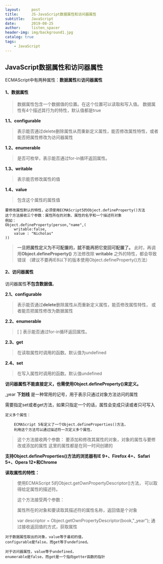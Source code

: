```yaml
---
layout:     post
title:      JS-JavaScript数据属性和访问器属性
subtitle:   JavaScript
date:       2019-08-25
author:     listen_spacer
header-img: img/background1.jpg
catalog: true
tags:
    - JavaScript
---
```

## JavaScript数据属性和访问器属性
ECMAScript中有两种属性：**数据属性**和**访问器属性**

#### 1、数据属性

>数据属性包含一个数据值的位置。在这个位置可以读取和写入值。
>数据属性有4个描述其行为的特性，默认值都是true

**1.1、configurable**

>    表示能否通过delete删除属性从而重新定义属性，能否修改属性特性，或者能否把属性修改为访问器属性

**1.2、enumerable**

>    是否可枚举，表示能否通过for-in循环返回属性。

**1.3、writable**

>    表示能否修改属性的值


**1.4、value**
>包含这个属性的属性值

```
要修改属性默认的特性，必须使用ECMAScript5的Object.defineProperty()方法
这个方法接收三个参数：属性所在的对象、属性的名字和一个描述符对象
例如：
Object.defineProperty(person,"name",(
    writable:false,
    value : "Nicholas"
))
```

>**一旦把属性定义为不可配置的，就不能再把它变回可配置了。**
>此时，再调用**Object.defineProperty()** 方法修改除 **writable** 之外的特性，都会导致错误
>（建议不要再IE8以下的版本使用Object.defineProperty()方法）

#### 2、访问器属性

访问器属性**不包含数据值**。

**2.1、configurable**
>表示能否通过**delete**删除属性从而重新定义属性，能否修改属性特性，
>或者能否把属性修改为数据属性

**2.2、enumerable**
>[ ] 表示能否通过for-in循环返回属性。

**2.3、get**
>在读取属性时调用的函数。默认值为undefined

**2.4、set**
>在写入属性时调用的函数。默认值undefined

**访问器属性不能直接定义，也需使用Object.defineProperty()来定义。**

_year
**下划线** 是一种常用的记号，用于表示只通过对象方法访问的属性

需要指定set或者get方法，如果只指定一个的话，属性会变成只读或者只可写入

```
定义多个属性：

    ECMAScript 5有定义了一个Object.defineProperties()方法，
    利用这个方法可以通过描述符一次定义多个属性，
```

>这个方法接收两个参数：
>要添加和修改其属性的对象，对象的属性与要修改或添加的属性
>这里的属性都是在同一时间创建的

**支持Object.defineProperties()方法的浏览器有IE 9+、Firefox 4+、Safari 5+、Opera 12+和Chrome**

**读取属性的特性：**

>使用ECMAScript 5的Object.getOwnPropertyDescriptor()方法，
>可以取得给定属性的描述符。
>
>这个方法接受两个参数：
>
>属性所在的对象和要读取其描述符的属性名称，返回值是个对象
>
>var descriptor = Object.getOwnPropertyDescriptor(book,"_year");
>通过接收返回值的方式，获取属性

```
对于数据属性取出的对象，value等于最初的值，
configurable是false，而get等于undefined。

对于访问器属性，value等于undefined，
enumerable是false，而get是一个指向getter函数的指针
```